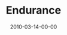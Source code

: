 ---
layout: message
category: message
series: "Free"
title: "Endurance"
date: 2010-03-14-00-00
message_id: 608
audio: "http://s3.amazonaws.com/crossroads-media/message/audio/Free4.mp3"
audio-duration: "32:35"
program: "http://s3.amazonaws.com/crossroads-media/documents/03_13-14_10Program.pdf"
description: "Brian Tome talks about the importance of endurance and the four phases we go through on the way to freedom."
video: "http://s3.amazonaws.com/crossroads-media/message/video/Free4.mp4"
video-duration: "46:10"
video-image: "http://s3.amazonaws.com/crossroads-media/images/Free4-still.jpg"
explicit: false
---